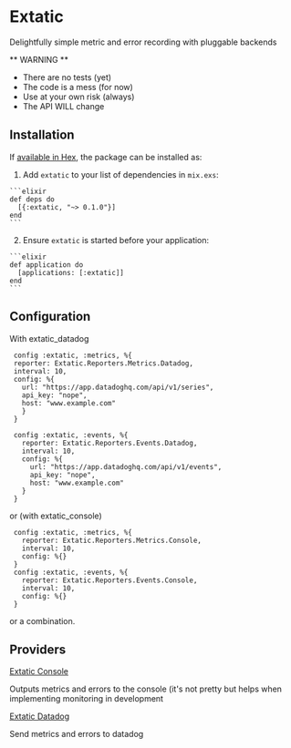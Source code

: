 # Extatic

Delightfully simple metric and error recording with pluggable backends

** WARNING **
 * There are no tests (yet)
 * The code is a mess (for now)
 * Use at your own risk (always)
 * The API WILL change

## Installation

If [available in Hex](https://hex.pm/docs/publish), the package can be installed as:

  1. Add `extatic` to your list of dependencies in `mix.exs`:

    ```elixir
    def deps do
      [{:extatic, "~> 0.1.0"}]
    end
    ```

  2. Ensure `extatic` is started before your application:

    ```elixir
    def application do
      [applications: [:extatic]]
    end
    ```

## Configuration

With extatic_datadog

```
 config :extatic, :metrics, %{
 reporter: Extatic.Reporters.Metrics.Datadog,
 interval: 10,
 config: %{
   url: "https://app.datadoghq.com/api/v1/series",
   api_key: "nope",
   host: "www.example.com"
   }
 }

 config :extatic, :events, %{
   reporter: Extatic.Reporters.Events.Datadog,
   interval: 10,
   config: %{
     url: "https://app.datadoghq.com/api/v1/events",
     api_key: "nope",
     host: "www.example.com"
   }
 }
```
or (with extatic_console)

```
 config :extatic, :metrics, %{
   reporter: Extatic.Reporters.Metrics.Console,
   interval: 10,
   config: %{}
 }
 config :extatic, :events, %{
   reporter: Extatic.Reporters.Events.Console,
   interval: 10,
   config: %{}
 }
```

or a combination.

## Providers
[Extatic Console](https://github.com/trinode/extatic_console)

Outputs metrics and errors to the console (it's not pretty but helps when implementing monitoring in development

[Extatic Datadog](https://github.com/trinode/extatic_datadog)

Send metrics and errors to datadog
